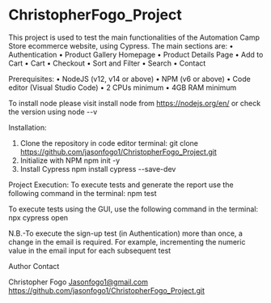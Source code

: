 # ChristopherFogo_Project

This project is used to test the main functionalities of the Automation Camp Store ecommerce website, using Cypress.
The main sections are:
•	Authentication
•	Product Gallery Homepage
•	Product Details Page
•	Add to Cart
•	Cart
•	Checkout
•	Sort and Filter
•	Search
•	Contact

Prerequisites:
•	NodeJS (v12, v14 or above)
•	NPM (v6 or above)
•	Code editor (Visual Studio Code)
•	2 CPUs minimum
•	4GB RAM minimum

To install node please visit install node from https://nodejs.org/en/ or check the version using node --v

Installation:
1.	Clone the repository in code editor terminal:
git clone https://github.com/jasonfogo1/ChristopherFogo_Project.git
2.	Initialize with NPM
npm init -y
3.	Install Cypress 
npm install cypress --save-dev

Project Execution:
To execute tests and generate the report use the following command in the terminal:
		npm test

To execute tests using the GUI, use the following command in the terminal:
		npx cypress open

N.B.-To execute the sign-up test (in Authentication) more than once, a change in the email is required. For example, incrementing the numeric value in the email input for each subsequent test

Author Contact

Christopher Fogo
Jasonfogo1@gmail.com
https://github.com/jasonfogo1/ChristopherFogo_Project.git
